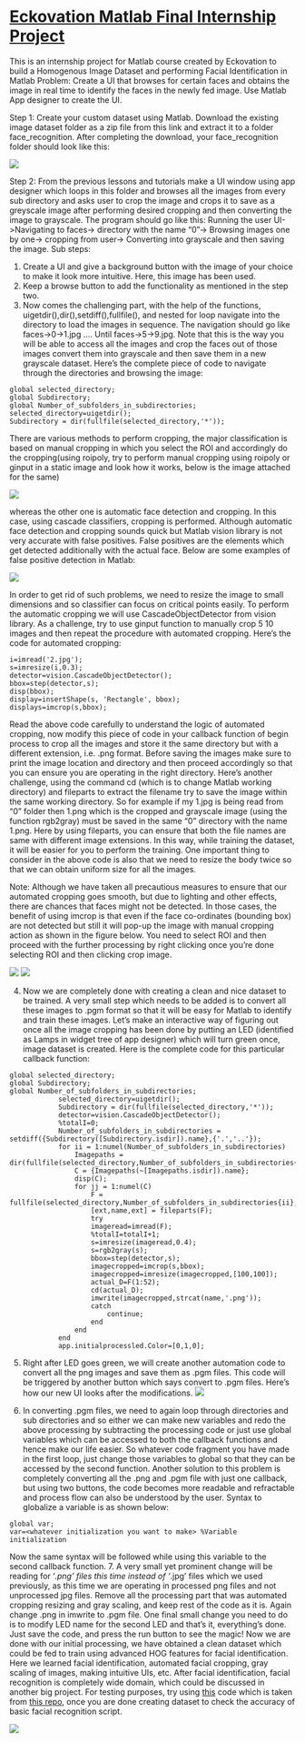 # [Eckovation Matlab Final Internship Project](https://www.eckovation.com/) 
This is an internship project for Matlab course created by Eckovation to build a Homogenous Image Dataset and performing Facial Identification in Matlab
Problem: Create a UI that browses for certain faces and obtains the image in real time to identify the faces in the newly fed image. Use Matlab App designer to create the UI.

Step 1: Create your custom dataset using Matlab. Download the existing image dataset folder as a zip file from this link and extract it to a folder face_recognition. After completing the download, your face_recognition folder should look like this:

![](example_images/windows_folder.png)

Step 2: From the previous lessons and tutorials make a UI window using app designer which loops in this folder and browses all the images from every sub directory and asks user to crop the image and crops it to save as a greyscale image after performing desired cropping and then converting the image to grayscale. The program should go like this: Running the user UI->Navigating to faces-> directory with the name “0”-> Browsing images one by one-> cropping from user-> Converting into grayscale and then saving the image.
	Sub steps:
1.	Create a UI and give a background button with the image of your choice to make it look more intuitive. Here, this image has been used. 
2.	Keep a browse button to add the functionality as mentioned in the step two.
3.	Now comes the challenging part, with the help of the functions, uigetdir(),dir(),setdiff(),fullfile(), and nested for loop navigate into the directory to load the images in sequence. The navigation should go like faces->0->1.jpg …. Until faces->5->9.jpg. Note that this is the way you will be able to access all the images and crop the faces out of those images convert them into grayscale and then save them in a new grayscale dataset. Here’s the complete piece of code to navigate through the directories and browsing the image:

```
global selected_directory;
global Subdirectory;
global Number_of_subfolders_in_subdirectories;
selected_directory=uigetdir();
Subdirectory = dir(fullfile(selected_directory,'*'));
```
There are various methods to perform cropping, the major classification is based on manual cropping in which you select the ROI and accordingly do the cropping(using roipoly, try to perform manual cropping using roipoly or ginput in a static image and look how it works, below is the image attached for the same) 

![](example_images/roi_poly.png)

whereas the other one is automatic face detection and cropping. In this case, using cascade classifiers, cropping is performed. Although automatic face detection and cropping sounds quick but Matlab vision library is not very accurate with false positives. False positives are the elements which get detected additionally with the actual face. Below are some examples of false positive detection in Matlab:

![](example_images/false_detects.png)

In order to get rid of such problems, we need to resize the image to small dimensions and so classifier can focus on critical points easily. To perform the automatic cropping we will use CascadeObjectDetector from vision library. As a challenge, try to use ginput function to manually crop 5 10 images and then repeat the procedure with automated cropping. Here’s the code for automated cropping: 

```
i=imread('2.jpg');
s=imresize(i,0.3);
detector=vision.CascadeObjectDetector();
bbox=step(detector,s);
disp(bbox);
display=insertShape(s, 'Rectangle', bbox);
displays=imcrop(s,bbox);
```
Read the above code carefully to understand the logic of automated cropping, now modify this piece of code in your callback function of begin process to crop all the images and store it the same directory but with a different extension, i.e. .png format. Before saving the images make sure to print the image location and directory and then proceed accordingly so that you can ensure you are operating in the right directory. Here’s another challenge, using the command cd (which is to change Matlab working directory) and fileparts to extract the filename try to save the image within the same working directory. So for example if my 1.jpg is being read from “0” folder then 1.png which is the cropped and grayscale image (using the function rgb2gray) must be saved in the same “0” directory with the name 1.png. Here by using fileparts, you can ensure that both the file names are same with different image extensions. In this way, while training the dataset, it will be easier for you to perform the training.
One important thing to consider in the above code is also that we need to resize the body twice so that we can obtain uniform size for all the images.

Note: Although we have taken all precautious measures to ensure that our automated cropping goes smooth, but due to lighting and other effects, there are chances that faces might not be detected. In those cases, the benefit of using imcrop is that even if the face co-ordinates (bounding box) are not detected but still it will pop-up the image with manual cropping action as shown in the figure below. You need to select ROI and then proceed with the further processing by right clicking once you’re done selecting ROI and then clicking crop image.

![](example_images/manual_cropping.png)
![](example_images/manual_cropping2.png)

4.	Now we are completely done with creating a clean and nice dataset to be trained. A very small step which needs to be added is to convert all these images to .pgm format so that it will be easy for Matlab to identify and train these images. Let’s make an interactive way of figuring out once all the image cropping has been done by putting an LED (identified as Lamps in widget tree of app designer) which will turn green once, image dataset is created.
Here is the complete code for this particular callback function:

```
global selected_directory;
global Subdirectory;
global Number_of_subfolders_in_subdirectories;
            selected_directory=uigetdir();
            Subdirectory = dir(fullfile(selected_directory,'*'));
            detector=vision.CascadeObjectDetector();
            %totalI=0;
            Number_of_subfolders_in_subdirectories = setdiff({Subdirectory([Subdirectory.isdir]).name},{'.','..'});
            for ii = 1:numel(Number_of_subfolders_in_subdirectories)
                Imagepaths = dir(fullfile(selected_directory,Number_of_subfolders_in_subdirectories{ii},'*.jpg')); 
                C = {Imagepaths(~[Imagepaths.isdir]).name};
                disp(C);
                for jj = 1:numel(C)
                    F = fullfile(selected_directory,Number_of_subfolders_in_subdirectories{ii},C{jj});
                    [ext,name,ext] = fileparts(F);
                    try
                    imageread=imread(F);
                    %totalI=totalI+1;
                    s=imresize(imageread,0.4);
                    s=rgb2gray(s);
                    bbox=step(detector,s);
                    imagecropped=imcrop(s,bbox);
                    imagecropped=imresize(imagecropped,[100,100]);
                    actual_D=F(1:52);
                    cd(actual_D);
                    imwrite(imagecropped,strcat(name,'.png'));
                    catch
                        continue;
                    end
                end
            end
            app.initialprocessled.Color=[0,1,0];
```

5.	Right after LED goes green, we will create another automation code to convert all the png images and save them as .pgm files. This code will be triggered by another button which says convert to .pgm files. Here’s how our new UI looks after the modifications.
![](example_images/UI_figure.png)

6.	In converting .pgm files, we need to again loop through directories and sub directories and so either we can make new variables and redo the above processing by subtracting the processing code or just use global variables which can be accessed to both the callback functions and hence make our life easier. So whatever code fragment you have made in the first loop, just change those variables to global so that they can be accessed by the second function. Another solution to this problem is completely converting all the .png and .pgm file with just one callback, but using two buttons, the code becomes more readable and refractable and process flow can also be understood by the user. Syntax to globalize a variable is as shown below:

```
global var;
var=<whatever initialization you want to make> %Variable initialization
```
Now the same syntax will be followed while using this variable to the second callback function. 
7.	A very small yet prominent change will be reading for ‘*.png’ files this time instead of ‘*.jpg’ files which we used previously, as this time we are operating in processed png files and not unprocessed jpg files. Remove all the processing part that was automated cropping resizing and gray scaling, and keep rest of the code as it is. Again change .png in imwrite to .pgm file. One final small change you need to do is to modify LED name for the second LED and that’s it, everything’s done. Just save the code, and press the run button to see the magic!
Now we are done with our initial processing, we have obtained a clean dataset which could be fed to train using advanced HOG features for facial identification. Here we learned facial identification, automated facial cropping, gray scaling of images, making intuitive UIs, etc. After facial identification, facial recognition is completely wide domain, which could be discussed in another big project. For testing purposes, try using [this](https://github.com/sedhha/EckovationMatlabProject/blob/master/face_recognition.m) code which is taken from [this repo](https://www.nzfaruqui.com/face-recognition-using-matlab-implementation-and-code/), once you are done creating dataset to check the accuracy of basic facial recognition script. 

![](gifs/bill_gates.gif)
